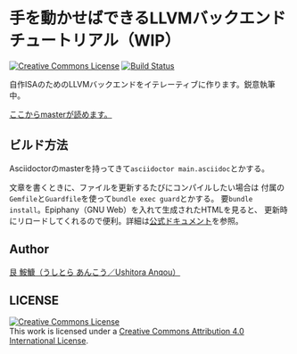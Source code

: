 # 手を動かせばできるLLVMバックエンド チュートリアル（WIP）

<a rel="license" href="http://creativecommons.org/licenses/by/4.0/"><img alt="Creative Commons License" style="border-width:0" src="https://i.creativecommons.org/l/by/4.0/80x15.png" /></a>
[![Build Status](https://travis-ci.org/ushitora-anqou/write-your-llvm-backend.svg?branch=master)](https://travis-ci.org/ushitora-anqou/write-your-llvm-backend)

自作ISAのためのLLVMバックエンドをイテレーティブに作ります。鋭意執筆中。

[ここからmasterが読めます。](https://ushitora-anqou.github.io/write-your-llvm-backend/)

## ビルド方法

Asciidoctorのmasterを持ってきて`asciidoctor main.asciidoc`とかする。

文章を書くときに、ファイルを更新するたびにコンパイルしたい場合は
付属の`Gemfile`と`Guardfile`を使って`bundle exec guard`とかする。
要`bundle install`。Epiphany（GNU Web）を入れて生成されたHTMLを見ると、
更新時にリロードしてくれるので便利。詳細は[公式ドキュメント](https://asciidoctor.org/docs/editing-asciidoc-with-live-preview/)を参照。

## Author

[艮 鮟鱇（うしとら あんこう／Ushitora Anqou）](https://anqou.net/)

## LICENSE

<a rel="license" href="http://creativecommons.org/licenses/by/4.0/"><img alt="Creative Commons License" style="border-width:0" src="https://i.creativecommons.org/l/by/4.0/88x31.png" /></a><br />This work is licensed under a <a rel="license" href="http://creativecommons.org/licenses/by/4.0/">Creative Commons Attribution 4.0 International License</a>.
